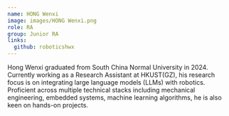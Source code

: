```yaml
---
name: HONG Wenxi
image: images/HONG Wenxi.png
role: RA
group: Junior RA
links:
  github: roboticshwx
---
```


Hong Wenxi graduated from South China Normal University in 2024. Currently working as a Research Assistant at HKUST(GZ), his research focus is on integrating large language models (LLMs) with robotics. Proficient across multiple technical stacks including mechanical engineering, embedded systems, machine learning algorithms, he is also keen on hands-on projects. 

